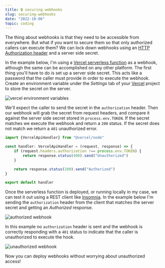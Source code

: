 ```yaml
---
title: 🔒 securing webhooks
slug: securing-webhooks
date: "2022-10-06"
topic: coding
---
```


The thing about webhooks is that they need to be accessible from everywhere. But what if you want to secure them so that only authorized callers can execute them? We can lock down webhooks using an [HTTP Authorization header][authorization-header] and a server side secret.

In the example below, I'm using a [Vercel serverless function][vercel-functions] as a webhook, although the same can be accomplished on any other platform. The first thing you'll have to do is set up a server side secret. This acts like a password that the caller must provide in order to execute the webhook. Create an environment variable under the _Settings_ tab of your [Vercel][vercel] project to store the secret on the server.

![vercel environment variables][vercel-environment-variables]

We'll expect the caller to send the secret in the `authorization` header. Then our webhook will grab the secret from request headers, and compare it against the server side secret stored in `process.env.TOKEN`. If the secret matches we execute the webhook and return a `200` status. If the secret does not match we return a `401` unauthorized error.

```typescript
import {VercelApiHandler} from "@vercel/node"

const handler: VercelApiHandler = (request, response) => {
    if (request.headers.authorization !== process.env.TOKEN) {
        return response.status(400).send("Unauthorized")
    }

    return response.status(200).send("Authorized")
}

export default handler
```

Once the serverless function is deployed, or running locally in my case, we can test it out using a REST client like [Insomnia][insomnia]. In the example below I'm sending the `authorization` header from the client that matches the server secret and getting an _Authorized_ response.

![authorized webhook][authorized-webhook]

In this example no `authorization` header is sent and the webhook is correctly responding with a `401` status to indicate that the caller is unauthorized to execute the hook.

![unauthorized webhook][unauthorized-webhook]

Now you can deploy webhooks without worrying about unauthorized access!

[vercel-functions]: https://vercel.com/docs/concepts/functions/serverless-functions
[authorization-header]: https://developer.mozilla.org/en-US/docs/Web/HTTP/Headers/Authorization
[password-generator]: https://www.lastpass.com/features/password-generator
[vercel-environment-variables]: /images/posts/vercel-environment-variables.png
[authorized-webhook]: /images/posts/authorized-webhook.png
[unauthorized-webhook]: /images/posts/unauthorized-webhook.png
[insomnia]: https://insomnia.rest
[vercel]: https://vercel.com
